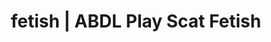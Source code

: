 ---
categories:
- Queer Kinks
- Real Couples
- Spiritual Kink
- Scat Fetish
- Interactive NSFW
image: /assets/images/1747714247250.png
layout: post
schema:
  description: Premium adult content featuring ABDL Play, Scat Fetish. High-quality
    artwork with sensual themes.
  keywords:
  - Nerdy Seduction
  - Femdom
  - ABDL Play
  - Gothic Erotica
  - Digital Dominance
  - Self-Pleasure
  - Scat Fetish
  name: 1747714247250 | ABDL Play Scat Fetish
  type: VisualArtwork
seo:
  description: Featured content with artistic Scat Fetish, ABDL Play. HD images available.
  keywords: Scat Fetish, ABDL Play
  og_image: /assets/images/1747714247250.png
  schema_type: VisualArtwork
tags:
- '#fetish'
- ABDL Play
- Scat Fetish
title: fetish | ABDL Play Scat Fetish
---
